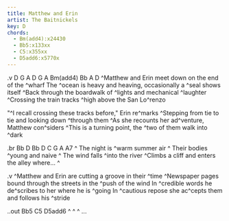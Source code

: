 ```yaml
---
title: Matthew and Erin
artist: The Baitnickels
key: D
chords:
  - Bm(add4):x24430
  - Bb5:x133xx
  - C5:x355xx
  - D5add6:x5770x
---
```


.v D G A D G A Bm(add4) Bb A D
^Matthew and Erin meet down on the end of the ^wharf
The ^ocean is heavy and heaving, occasionally a ^seal shows itself
^Back through the boardwalk of ^lights and mechanical ^laughter
^Crossing the train tracks ^high above the San Lo^renzo

"^I recall crossing these tracks before," Erin re^marks
^Stepping from tie to tie and looking down ^through them
^As she recounts her ad^venture, Matthew con^siders
^This is a turning point, the ^two of them walk into ^dark

.br Bb D Bb D C G A A7
^ The night is ^warm summer air
^ Their bodies ^young and naive
^ The wind falls ^into the river
^Climbs a cliff and enters the alley where... ^

.v
^Matthew and Erin are cutting a groove in their ^time
^Newspaper pages bound through the streets in the ^push of the wind
In ^credible words he de^scribes to her where he is ^going
In ^cautious repose she ac^cepts them and follows his ^stride

..out Bb5 C5 D5add6
^ ^ ^ ...